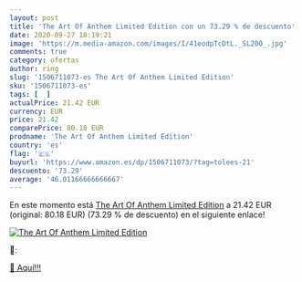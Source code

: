 ```yaml
---
layout: post
title: 'The Art Of Anthem Limited Edition con un 73.29 % de descuento'
date: 2020-09-27 18:19:21
image: 'https://m.media-amazon.com/images/I/41eodpTcDtL._SL200_.jpg'
comments: true
category: ofertas
author: ring
slug: '1506711073-es The Art Of Anthem Limited Edition'
sku: '1506711073-es'
tags: [  ]
actualPrice: 21.42 EUR
currency: EUR
price: 21.42
comparePrice: 80.18 EUR
prodname: 'The Art Of Anthem Limited Edition'
country: 'es'
flag: '🇪🇸'
buyurl: 'https://www.amazon.es/dp/1506711073/?tag=tolees-21'
descuento: '73.29'
average: '46.01166666666667'
---
```


En este momento está [The Art Of Anthem Limited Edition](https://www.amazon.es/dp/1506711073/?tag=tolees-21) a 21.42 EUR (original: 80.18 EUR) (73.29 %  de descuento) en el siguiente enlace!

[![The Art Of Anthem Limited Edition](https://m.media-amazon.com/images/I/41eodpTcDtL._SL200_.jpg)](https://www.amazon.es/dp/1506711073/?tag=tolees-21)

🔎:


[🛒 Aquí!!!](https://www.amazon.es/dp/1506711073/?tag=tolees-21)
